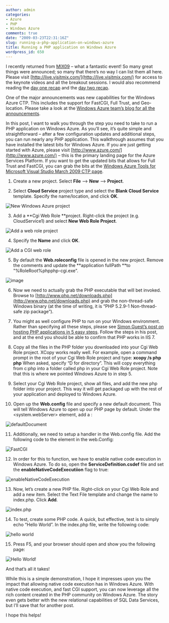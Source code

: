 ```yaml
---
author: admin
categories:
- Azure
- PHP
- Windows Azure
comments: true
date: "2009-03-23T22:31:16Z"
slug: running-a-php-application-on-windows-azure
title: Running a PHP application on Windows Azure
wordpress_id: 650
---
```


I recently returned from [MIX09](http://live.visitmix.com/) – what a fantastic event! So many great things were announced; so many that there’s no way I can list them all here. Please visit [http://live.visitmix.com/](http://live.visitmix.com/) for access to the keynote videos and all the breakout sessions. I would also recommend reading the [day one recap](http://archive.visitmix.com/blogs/News/MIX08-Day-1-Keynote-Recap/) and the [day two recap](http://www.visitmix.com/Opinions/MIX09-Keynote-and-Partner-Highlights).

One of the major announcements was new capabilities for the Windows Azure CTP. This includes the support for FastCGI, Full Trust, and Geo-location. Please take a look at the [Windows Azure team’s blog for all the announcements](http://blogs.msdn.com/windowsazure/archive/2009/03/18/windows-azure-delivers-new-ctp-capabilities.aspx).

In this post, I want to walk you through the step you need to take to run a PHP application on Windows Azure. As you’ll see, it’s quite simple and straightforward – after a few configuration updates and additional steps, you can run nearly any PHP application. This walkthrough assumes that you have installed the latest bits for Windows Azure. If you are just getting started with Azure, please visit [http://www.azure.com/](http://www.azure.com/) – this is the primary landing page for the Azure Services Platform. If you want to get the updated bits that allows for Full Trust and FastCGI, you can grab the bits at the [Windows Azure Tools for Microsoft Visual Studio March 2009 CTP page](http://www.microsoft.com/downloads/details.aspx?familyid=59E8FC0C-C399-4AB7-8A93-882D8E74B67A&displaylang=en).



	
  1. Create a new project. Select **File** –> **New** –> **Project**.

	
  2. Select **Cloud Service** project type and select the **Blank Cloud Service** template. Specify the name/location, and click **OK**.

  ![New Windows Azure project](https://wadewegner.blob.core.windows.net/wordpress/content/binary/WindowsLiveWriter/RunningaPHPapplicationonWindowsAzure_E6D6/image_4.png)

	
  3. Add a **Cgi Web Role **project. Right-click the project (e.g. CloudService1) and select **New Web Role Project**.

  ![Add a web role project](https://wadewegner.blob.core.windows.net/wordpress/content/binary/WindowsLiveWriter/RunningaPHPapplicationonWindowsAzure_E6D6/image_6.png)

	
  4. Specify the **Name** and click **OK**.

  ![Add a CGI web role](https://wadewegner.blob.core.windows.net/wordpress/content/binary/WindowsLiveWriter/RunningaPHPapplicationonWindowsAzure_E6D6/image_8.png)

	
  5. By default the **Web.roleconfig** file is opened in the new project. Remove the comments and update the **application fullPath **to "%RoleRoot%phpphp-cgi.exe".

  ![image](https://wadewegner.blob.core.windows.net/wordpress/content/binary/WindowsLiveWriter/RunningaPHPapplicationonWindowsAzure_E6D6/image_10.png)

	
  6. Now we need to actually grab the PHP executable that will bet invoked. Browse to [http://www.php.net/downloads.php](http://www.php.net/downloads.php) and grab the non-thread-safe Windows binary (at the time of writing, it is “PHP 5.2.9-1 Non-thread-safe zip package”).

	
  7. You might as well configure PHP to run on your Windows environment. Rather than specifying all these steps, please see [Simon Guest’s post on hosting PHP applications in 5 easy steps](http://simonguest.com/blogs/smguest/archive/2009/03/09/Using-Windows-7-to-host-PHP-applications-in-5-easy-steps_2100_.aspx). Follow the steps in his post, and at the end you should be able to confirm that PHP works in IIS 7.

	
  8. Copy all the files in the PHP folder you downloaded into your Cgi Web Role project. XCopy works really well. For example, open a command prompt in the root of your Cgi Web Role project and type:
**xcopy /s php php**
When asked, specify “D for directory”. This will copy everything from c:php into a folder called php in your Cgi Web Role project. Note that this is where we pointed Windows Azure to in step 5.

	
  9. Select your Cgi Web Role project, show all files, and add the new php folder into your project. This way it will get packaged up with the rest of your application and deployed to Windows Azure.

	
  10. Open up the **Web.config** file and specify a new default document. This will tell Windows Azure to open up our PHP page by default. Under the <system.webServer> element, add a <defaultDocument>:

  ![defaultDocument](https://wadewegner.blob.core.windows.net/wordpress/content/binary/WindowsLiveWriter/RunningaPHPapplicationonWindowsAzure_E6D6/image_12.png)

	
  11. Additionally, we need to setup a handler in the Web.config file. Add the following code to the <handlers> element in the web.Config: 

  ![FastCGI](https://wadewegner.blob.core.windows.net/wordpress/content/binary/WindowsLiveWriter/RunningaPHPapplicationonWindowsAzure_E6D6/image_22.png)

	
  12. In order for this to function, we have to enable native code execution in Windows Azure. To do so, open the **ServiceDefinition.csdef** file and set the **enableNativeCodeExecutiion** flag to true:

![enableNativeCodeExecution](https://wadewegner.blob.core.windows.net/wordpress/content/binary/WindowsLiveWriter/RunningaPHPapplicationonWindowsAzure_E6D6/image_14.png)
	
  13. Now, let’s create a new PHP file. Right-click on your Cgi Web Role and add a new item. Select the Text File template and change the name to index.php. Click **Add**.

![index.php](https://wadewegner.blob.core.windows.net/wordpress/content/binary/WindowsLiveWriter/RunningaPHPapplicationonWindowsAzure_E6D6/image_16.png)

	
  14. To test, create some PHP code. A quick, but effective, test is to simply echo “Hello World”. In the index.php file, write the following code:

![hello world](https://wadewegner.blob.core.windows.net/wordpress/content/binary/WindowsLiveWriter/RunningaPHPapplicationonWindowsAzure_E6D6/image_18.png)

	
  15. Press F5, and your browser should open and show you the following page:

![Hello World!](https://wadewegner.blob.core.windows.net/wordpress/content/binary/WindowsLiveWriter/RunningaPHPapplicationonWindowsAzure_E6D6/image_20.png)


And that’s all it takes!

While this is a simple demonstration, I hope it impresses upon you the impact that allowing native code execution has in Windows Azure. With native code execution, and fast CGI support, you can now leverage all the rich content created in the PHP community on Windows Azure. The story even gets better with the new relational capabilities of SQL Data Services, but I’ll save that for another post.

I hope this helps!
